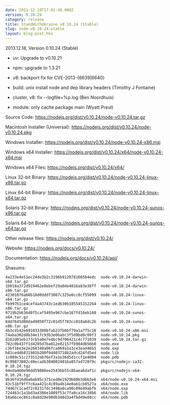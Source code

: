 ```yaml
---
date: 2013-12-19T17:02:48.000Z
version: 0.10.24
category: release
title: StandWithUkraine v0.10.24 (Stable)
slug: node-v0-10-24-stable
layout: blog-post.hbs
---
```


2013.12.18, Version 0.10.24 (Stable)

* uv: Upgrade to v0.10.21

* npm: upgrade to 1.3.21

* v8: backport fix for CVE-2013-{6639|6640}

* build: unix install node and dep library headers (Timothy J Fontaine)

* cluster, v8: fix --logfile=%p.log (Ben Noordhuis)

* module: only cache package main (Wyatt Preul)

Source Code: https://nodejs.org/dist/v0.10.24/node-v0.10.24.tar.gz

Macintosh Installer (Universal): https://nodejs.org/dist/v0.10.24/node-v0.10.24.pkg

Windows Installer: https://nodejs.org/dist/v0.10.24/node-v0.10.24-x86.msi

Windows x64 Installer: https://nodejs.org/dist/v0.10.24/x64/node-v0.10.24-x64.msi

Windows x64 Files: https://nodejs.org/dist/v0.10.24/x64/

Linux 32-bit Binary: https://nodejs.org/dist/v0.10.24/node-v0.10.24-linux-x86.tar.gz

Linux 64-bit Binary: https://nodejs.org/dist/v0.10.24/node-v0.10.24-linux-x64.tar.gz

Solaris 32-bit Binary: https://nodejs.org/dist/v0.10.24/node-v0.10.24-sunos-x86.tar.gz

Solaris 64-bit Binary: https://nodejs.org/dist/v0.10.24/node-v0.10.24-sunos-x64.tar.gz

Other release files: https://nodejs.org/dist/v0.10.24/

Website: https://nodejs.org/docs/v0.10.24/

Documentation: https://nodejs.org/docs/v0.10.24/api/

Shasums:

```
4a233e4e51ec24de3b2c3196b9128781665b4edc  node-v0.10.24-darwin-x64.tar.gz
1b018a372d919462e8ebef29a0de4816a83e38ff  node-v0.10.24-darwin-x86.tar.gz
423018f6a60b18d0dddf3007c325e0cc8cf55099  node-v0.10.24-linux-x64.tar.gz
fb99761ce4cef4a43743c1ed630b185545152264  node-v0.10.24-linux-x86.tar.gz
9719b2b636d8f5caf5495e967cbe167fd16eb160  node-v0.10.24-sunos-x64.tar.gz
84d7645d88dad9050f72c01d5f783cc018a8dc2b  node-v0.10.24-sunos-x86.tar.gz
4b3cd142e691033308bfab237b6bf79a1a7f5c10  node-v0.10.24-x86.msi
74aba302d8b34e1fc93b3e0babc3f5d9bd8c09f3  node-v0.10.24.pkg
d162d01eb173cb5a0e7e46c9d706421c4c771039  node-v0.10.24.tar.gz
782c0b437f1d4205d7ba012e02157fb984d656b0  node.exe
c3bf16e3e2e268340a96fca869a1e3ce3ead46b5  node.exp
b81ceddb831981b200f04403718b2adcd24fd5ed  node.lib
1c009c51c273512eb76ef3a1e36d5d1ccf1e4094  node.pdb
8c90873802c40ecadb304002401ba857ad728f9c  pkgsrc/nodejs-ia32-0.10.24.tgz
94eda460e90dd59886ee2543bb55c8baea6daf1c  pkgsrc/nodejs-x64-0.10.24.tgz
9b36fd16d8a6eb95c375ced0e1929b88b3dbb3e6  x64/node-v0.10.24-x64.msi
43c51bf9ff7c6aa421c4c89a4b14e0ab1cb0527a  x64/node.exe
74d67c1cad72c0231fdc3498a0ca90c09e49abfb  x64/node.exp
724463c1a1bd3ad386e1089f53c7fa0ca16c38b6  x64/node.lib
58a6bcec861c0a8d20e90db348d3a4fbd49e88cc  x64/node.pdb
```
